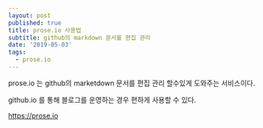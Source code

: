 ```yaml
---
layout: post
published: true
title: prose.io 사용법
subtitle: github의 markdown 문서를 편집 관리
date: '2019-05-03'
tags:
  - prose.io
---
```

prose.io 는 github의 marketdown 문서를 편집 관리 할수있게 도와주는 서비스이다.

github.io 를 통해 블로그를 운영하는 경우 편하게 사용할 수 있다.

https://prose.io

